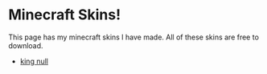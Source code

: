 # Minecraft Skins!

This page has my minecraft skins I have made. All of these skins are free to download.

<ul>
  <li><a href="minecraft_skins/covblock_king.png">king null</a></li>
</ul>
